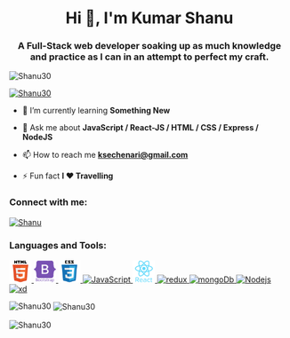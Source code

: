 <h1 align="center">Hi 👋, I'm Kumar Shanu</h1>
<h3 align="center">A Full-Stack web developer soaking up as much knowledge and practice as I can in an attempt to perfect my craft.</h3>

<p align="left"> <img src="https://komarev.com/ghpvc/?username=Shanu30&label=Profile%20views&color=yellow&style=flat" alt="Shanu30" /> </p>

<p align="left"> <a href="https://github.com/ryo-ma/github-profile-trophy"><img src="https://github-profile-trophy.vercel.app/?username=Shanu30" alt="Shanu30" /></a> </p>

- 🌱 I’m currently learning **Something New**

- 💬 Ask me about **JavaScript / React-JS / HTML / CSS / Express / NodeJS**

- 📫 How to reach me **ksechenari@gmail.com**

- ⚡ Fun fact **I ❤️ Travelling**

<h3 align="left">Connect with me:</h3>
<p align="left">

<a href="https://www.linkedin.com/in/kumar-shanu-a73636140/" target="blank"><img align="center" src="https://cdn.jsdelivr.net/npm/simple-icons@3.0.1/icons/linkedin.svg" alt="Shanu" height="30" width="40" /></a>

</p>

<h3 align="left">Languages and Tools:</h3>
<p align="left"> 
<a href="https://www.w3.org/html/" target="_blank"> <img src="https://raw.githubusercontent.com/devicons/devicon/master/icons/html5/html5-original-wordmark.svg" alt="html5" width="40" height="40"/> </a> 
<a href="https://getbootstrap.com" target="_blank"> <img src="https://raw.githubusercontent.com/devicons/devicon/master/icons/bootstrap/bootstrap-plain-wordmark.svg" alt="bootstrap" width="40" height="40"/> </a> 
<a href="https://www.w3schools.com/css/" target="_blank"> <img src="https://raw.githubusercontent.com/devicons/devicon/master/icons/css3/css3-original-wordmark.svg" alt="css3" width="40" height="40"/> </a> 
<a href="https://www.javascript.com/" target="_blank"> <img src="https://cdn.worldvectorlogo.com/logos/logo-javascript.svg" alt="JavaScript" width="40" height="40"/> </a> 
<a href="https://reactjs.org/" target="_blank"> <img src="https://raw.githubusercontent.com/devicons/devicon/master/icons/react/react-original-wordmark.svg" alt="react" width="40" height="40"/> </a> 
<a href="https://redux.js.org/" target="_blank"> <img src="https://cdn.worldvectorlogo.com/logos/redux.svg" alt="redux" width="40" height="40"/> </a> 
<a href="https://www.mongodb.com/" target="_blank"> <img src="https://www.vectorlogo.zone/logos/mongodb/mongodb-icon.svg" alt="mongoDb" width="40" height="40"/> </a> 
<a href="https://nodejs.org/en/" target="_blank"> <img src="https://cdn.worldvectorlogo.com/logos/nodejs-icon.svg" alt="Nodejs" width="40" height="40"/> </a> 
<a href="https://expressjs.com/" target="_blank"> <img src="https://www.vectorlogo.zone/logos/expressjs/expressjs-icon.svg" alt="xd" width="40" height="40"/> </a> 
</p>

<p><img align="left" src="https://github-readme-stats.vercel.app/api/top-langs?username=Shanu30&show_icons=true&locale=en&layout=compact" alt="Shanu30" /></p>

<p>&nbsp;<img align="center" src="https://github-readme-stats.vercel.app/api?username=Shanu30&show_icons=true&locale=en" alt="Shanu30" /></p>

<p><img align="center" src="https://github-readme-streak-stats.herokuapp.com/?user=Shanu30&" alt="Shanu30" /></p>
